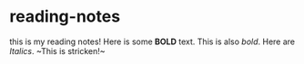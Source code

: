 # reading-notes
 
this is my reading notes! Here is some **BOLD** text. This is also _bold_. Here are *Italics*. ~This is stricken!~
